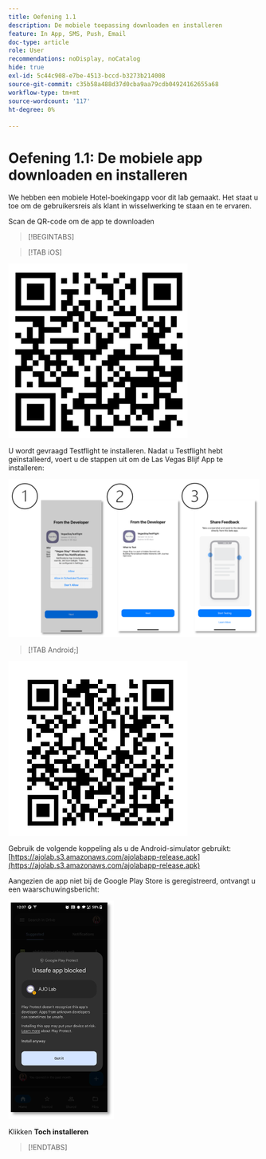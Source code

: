 ```yaml
---
title: Oefening 1.1
description: De mobiele toepassing downloaden en installeren
feature: In App, SMS, Push, Email
doc-type: article
role: User
recommendations: noDisplay, noCatalog
hide: true
exl-id: 5c44c908-e7be-4513-bccd-b3273b214008
source-git-commit: c35b58a488d37d0cba9aa79cdb04924162655a68
workflow-type: tm+mt
source-wordcount: '117'
ht-degree: 0%

---
```


# Oefening 1.1: De mobiele app downloaden en installeren

We hebben een mobiele Hotel-boekingapp voor dit lab gemaakt. Het staat u toe om de gebruikersreis als klant in wisselwerking te staan en te ervaren.

Scan de QR-code om de app te downloaden

>[!BEGINTABS]

>[!TAB iOS]

![QR-code voor iOS](/help/assets/lab731-ios-qr-code.png)

U wordt gevraagd Testflight te installeren. Nadat u Testflight hebt geïnstalleerd, voert u de stappen uit om de Las Vegas Blijf App te installeren:

![stappen om iOS te installeren](/help/assets/lab731-install-ios.png)

>[!TAB Android;]

![QR-code voor Android](/help/assets/lab731-android-qr-code.png)

Gebruik de volgende koppeling als u de Android-simulator gebruikt: [https://ajolab.s3.amazonaws.com/ajolabapp-release.apk](https://ajolab.s3.amazonaws.com/ajolabapp-release.apk)

Aangezien de app niet bij de Google Play Store is geregistreerd, ontvangt u een waarschuwingsbericht:

![Android-waarschuwingsscherm](/help/assets/lab731-install-android.png)

Klikken **Toch installeren**

>[!ENDTABS]
